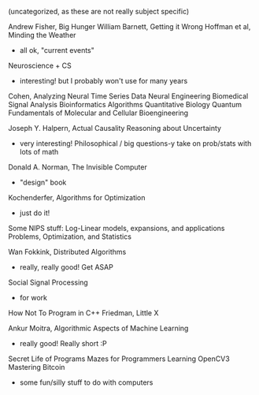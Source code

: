 (uncategorized, as these are not really subject specific)

Andrew Fisher, Big Hunger
William Barnett, Getting it Wrong
Hoffman et al, Minding the Weather
- all ok, "current events"

Neuroscience + CS
- interesting! but I probably won't use for many years

Cohen, Analyzing Neural Time Series Data
Neural Engineering
Biomedical Signal Analysis
Bioinformatics Algorithms
Quantitative Biology
Quantum Fundamentals of Molecular and Cellular Bioengineering

Joseph Y. Halpern, Actual Causality
Reasoning about Uncertainty
- very interesting! Philosophical / big questions-y take on prob/stats
  with lots of math

Donald A. Norman, The Invisible Computer
- "design" book

Kochenderfer, Algorithms for Optimization
- just do it!

Some NIPS stuff:
Log-Linear models, expansions, and applications
Problems, Optimization, and Statistics

Wan Fokkink, Distributed Algorithms
- really, really good! Get ASAP

Social Signal Processing
- for work

How Not To Program in C++
Friedman, Little X

Ankur Moitra, Algorithmic Aspects of Machine Learning
- really good! Really short :P

Secret Life of Programs
Mazes for Programmers
Learning OpenCV3
Mastering Bitcoin
- some fun/silly stuff to do with computers
